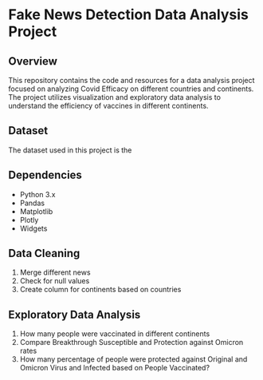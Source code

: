# Fake News Detection Data Analysis Project

## Overview
This repository contains the code and resources for a data analysis project focused on analyzing Covid Efficacy on different countries and continents. The project utilizes visualization and exploratory data analysis to understand the efficiency of vaccines in different continents.

## Dataset
The dataset used in this project is the 

## Dependencies
- Python 3.x
- Pandas
- Matplotlib
- Plotly
- Widgets

## Data Cleaning
1. Merge different news
2. Check for null values
3. Create column for continents based on countries

## Exploratory Data Analysis
1. How many people were vaccinated in different continents
2. Compare Breakthrough Susceptible and Protection against Omicron rates
3. How many percentage of people were protected against Original and Omicron Virus and Infected based on People Vaccinated?
